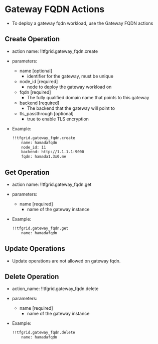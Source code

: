# Gateway FQDN Actions

- To deploy a gateway fqdn workload, use the Gateway FQDN actions

## Create Operation

- action name: !!tfgrid.gateway_fqdn.create
- parameters:
  - name [optional]
    - identifier for the gateway, must be unique
  - node_id [required]
    - node to deploy the gateway workload on
  - fqdn [required]
    - The fully qualified domain name that points to this gateway
  - backend [required]
    - The backend that the gateway will point to
  - tls_passthrough [optional]
    - true to enable TLS encryption

- Example:
  
  ```md
  !!tfgrid.gateway_fqdn.create
      name: hamadafqdn
      node_id: 11
      backend: http://1.1.1.1:9000
      fqdn: hamada1.3x0.me
  ```

## Get Operation

- action name: !!tfgrid.gateway_fqdn.get
- parameters:
  - name [required]
    - name of the gateway instance

- Example:
  
  ```md
  !!tfgrid.gateway_fqdn.get
      name: hamadafqdn
  ```

## Update Operations

- Update operations are not allowed on gateway fqdn.

## Delete Operation

- action_name: !!tfgrid.gateway_fqdn.delete
- parameters:
  - name [required]
    - name of the gateway instance

- Example:
  
  ```md
  !!tfgrid.gateway_fqdn.delete
      name: hamadafqdn
  ```
